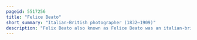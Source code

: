 ```yaml
---
pageid: 5517256
title: "Felice Beato"
short_summary: "Italian-British photographer (1832–1909)"
description: "Felix Beato also known as Felice Beato was an italian-british Photographer. He was one of the first People to take Photographs in east Asia and one of the first War Photographers. He is noted for his Genre Work Portraits and Views and Panoramas of Architecture and Landscapes of Asia and the mediterranean Region. Beato's Travels gave him the Opportunity to create Images of Countries, People, and Events that were unfamiliar and remote to most People in Europe and North America. His Work provides Images of such Events as the indian Rebellion of 1857 and the second Opium War and represents the first substantial Body of Photojournalism. He influenced other Photographers and his Influence in Japan where he taught and worked with numerous other Photographers and Artists was particularly deep and lasting."
---
```

